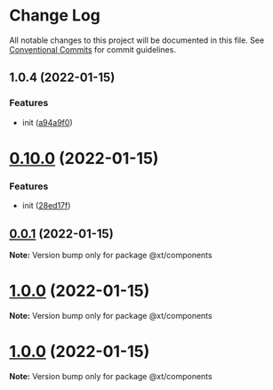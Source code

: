 # Change Log

All notable changes to this project will be documented in this file.
See [Conventional Commits](https://conventionalcommits.org) for commit guidelines.

## 1.0.4 (2022-01-15)


### Features

* init ([a94a9f0](https://github.com/maxiangsai/xt-lib/commit/a94a9f0f0cd191a87985f26c5128217356ba2fd0))





# [0.10.0](https://github.com/maxiangsai/xt-lib/compare/@xt/components@1.0.0...@xt/components@0.10.0) (2022-01-15)

### Features

- init ([28ed17f](https://github.com/maxiangsai/xt-lib/commit/28ed17f56400143320c6029ec172acd29a85e498))

## [0.0.1](https://github.com/maxiangsai/xt-lib/compare/@xt/components@1.0.0...@xt/components@0.0.1) (2022-01-15)

**Note:** Version bump only for package @xt/components

# [1.0.0](https://github.com/maxiangsai/xt-lib/compare/@xt/components@1.0.0...@xt/components@1.0.0) (2022-01-15)

**Note:** Version bump only for package @xt/components

# [1.0.0](https://github.com/maxiangsai/xt-lib/compare/@xt/components@1.0.1...@xt/components@1.0.0) (2022-01-15)

**Note:** Version bump only for package @xt/components
